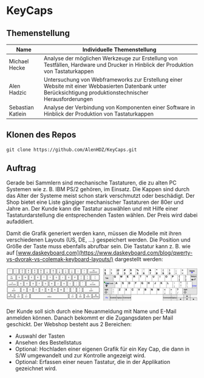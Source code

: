 # KeyCaps

## Themenstellung

| Name                                  | Individuelle Themenstellung                                                                                                                                      |
|---------------------------------------|------------------------------------------------------------------------------------------------------------------------------------------------------------------|
| Michael Hecke      | Analyse der möglichen Werkzeuge zur Erstellung von Testfällen, Hardware und Drucker in Hinblick der Produktion von Tastaturkappen                            |
| Alen Hadzic        | Untersuchung von Webframeworks zur Erstellung einer Website mit einer Webbasierten Datenbank unter Berücksichtigung produktionstechnischer Herausforderungen |
| Sebastian Katlein  | Analyse der Verbindung von Komponenten einer Software in Hinblick der Produktion von Tastaturkappen                                                            |


## Klonen des Repos

```
git clone https://github.com/AlenHDZ/KeyCaps.git
```

## Auftrag

Gerade bei Sammlern sind mechanische Tastaturen, die zu alten PC Systemen wie z. B. IBM PS/2
gehören, im Einsatz. Die Kappen sind durch das Alter der Systeme meist schon stark verschmutzt
oder beschädigt. Der Shop bietet eine Liste gängiger mechanischer Tastaturen der 80er und 
Jahre an. Der Kunde kann die Tastatur auswählen und mit Hilfe einer Tastaturdarstellung die
entsprechenden Tasten wählen. Der Preis wird dabei aufaddiert.

Damit die Grafik generiert werden kann, müssen die Modelle mit ihren verschiedenen Layouts
(US, DE, ...) gespeichert werden. Die Position und Größe der Taste muss ebenfalls abrufbar sein.
Die Tastatur kann z. B. wie auf
[www.daskeyboard.com](https://www.daskeyboard.com/blog/qwerty-vs-dvorak-vs-colemak-keyboard-layouts/)
dargestellt werden:

![](keyboards.png)

Der Kunde soll sich durch eine Neuanmeldung mit Name und E-Mail anmelden können. Danach bekommt
er die Zugangsdaten per Mail geschickt. Der Webshop besteht aus 2 Bereichen:

- Auswahl der Tasten
- Ansehen des Bestellstatus
- Optional: Hochladen einer eigenen Grafik für ein Key Cap, die dann in S/W umgewandelt
  und zur Kontrolle angezeigt wird.
- Optional: Erfassen einer neuen Tastatur, die in der Applikation gezeichnet wird.

